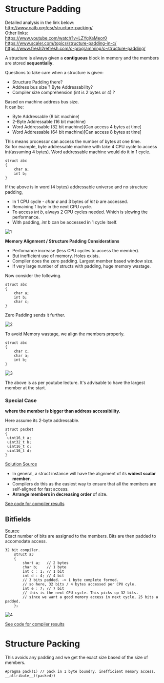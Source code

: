 # Structure Padding

Detailed analysis in the link below: <br />
http://www.catb.org/esr/structure-packing/ <br />
Other links: <br />
https://www.youtube.com/watch?v=LZYgXaMeor0 <br />
https://www.scaler.com/topics/structure-padding-in-c/ <br />
https://www.fresh2refresh.com/c-programming/c-structure-padding/

A structure is always given a **contiguous** block in memory and the members are stored **sequentially**.

Questions to take care when a structure is given:
* Structure Padding there?
* Address bus size ? Byte Addressability?
* Compiler size comprehension (int is 2 bytes or 4) ?

Based on machine address bus size. <br />
It can be:
* Byte Addressable (8 bit machine)
* 2-Byte Addressable (16 bit machine)
* Word Addressable (32 bit machine)[Can access 4 bytes at time]
* Word Addressable (64 bit machine)[Can access 8 bytes at time]

This means processor can access the number of bytes at one time. <br />
So for example, byte addressable machine with take 4 CPU cycle to access int(assuming 4 bytes). Word addressable machine would do it in 1 cycle.
```
struct abc
{
    char a;
    int b;
}
```
If the above is in word (4 bytes) addressable universe and no structure padding, <br /> 
* In 1 CPU cycle - *char a* and 3 bytes of *int b* are accessed.
* Remaining 1 byte in the next CPU cycle. 
* To access *int b*, always 2 CPU cycles needed. Which is slowing the performance.
* With padding, *int b* can be accessed in 1 cycle itself.

![1](images/SPcase1-min.jpg " ") 

**Memory Alignment / Structure Padding Considerations** <br />
* Perfomance increase (less CPU cycles to access the member).
* But inefficient use of memory. Holes exists.
* Compiler does the zero padding. Largest member based window size.
* If very large number of structs with padding, huge memory wastage.

Now consider the following.
```
struct abc
{
    char a;
    int b;
    char c;
}
```
Zero Padding sends it further.

![2](images/SPcase2-min.jpg " ") 

To avoid Memory wastage, we align the members properly.
```
struct abc
{
    char c;
    char a;
    int b;
}
```

![3](images/SPcase3-min.jpg " ") 

The above is as per youtube lecture. It's advisable to have the largest member at the start.

### Special Case 
**where the member is bigger than address accessibility.**

Here assume its 2-byte addressable.
```
struct packet
{
 uint16_t a;
 uint32_t b;
 uint16_t c;
 uint16_t d;
}
```
[Solution Source](http://www.catb.org/esr/structure-packing/)
* In general, a struct instance will have the alignment of its **widest scalar member**. 
* Compilers do this as the easiest way to ensure that all the members are self-aligned for fast access.
* **Arrange members in decreasing order** of size.

[See code for compiler results](test.c)

## Bitfields
[Source](http://www.catb.org/esr/structure-packing/) <br />
Exact number of bits are assigned to the members. Bits are then padded to accomodate access. <br />
```
32 bit compiler.
    struct a3
    {
        short a;   // 2 bytes
        char b;    // 1 byte
        int c : 1; // 1 bit
        int d : 4; // 4 bit
        // 3 bits padded. -> 1 byte complete formed.
        // so here, 32 bits / 4 bytes accessed per CPU cyle.
        int e : 7; // 7 bit
        // this is the next CPU cycle. This picks up 32 bits.
        // since we want a good memory access in next cycle, 25 bits a padded.
    };
```
![4](images/bitfield.jpg " ") 

[See code for compiler results](test.c)

# Structure Packing
This avoids any padding and we get the exact size based of the size of members.
```
#pragma pack(1) // pack in 1 byte boundry. inefficient memory access.
__attribute__((packed))
```